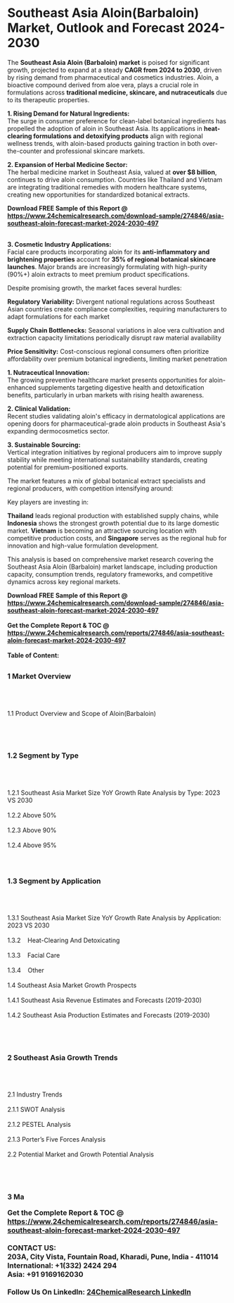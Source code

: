 <h1>Southeast Asia Aloin(Barbaloin) Market, Outlook and Forecast 2024-2030</h1><p>The <strong>Southeast Asia Aloin (Barbaloin) market</strong> is poised for significant growth, projected to expand at a steady <strong>CAGR from 2024 to 2030</strong>, driven by rising demand from pharmaceutical and cosmetics industries. Aloin, a bioactive compound derived from aloe vera, plays a crucial role in formulations across <strong>traditional medicine, skincare, and nutraceuticals</strong> due to its therapeutic properties.</p><p><strong>1. Rising Demand for Natural Ingredients:</strong><br>
The surge in consumer preference for clean-label botanical ingredients has propelled the adoption of aloin in Southeast Asia. Its applications in <strong>heat-clearing formulations and detoxifying products</strong> align with regional wellness trends, with aloin-based products gaining traction in both over-the-counter and professional skincare markets.</p><p><strong>2. Expansion of Herbal Medicine Sector:</strong><br>
The herbal medicine market in Southeast Asia, valued at <strong>over $8 billion</strong>, continues to drive aloin consumption. Countries like Thailand and Vietnam are integrating traditional remedies with modern healthcare systems, creating new opportunities for standardized botanical extracts.</p><div><b>Download FREE Sample of this Report @ 
            <a href="https://www.24chemicalresearch.com/download-sample/274846/asia-southeast-aloin-forecast-market-2024-2030-497">
            https://www.24chemicalresearch.com/download-sample/274846/asia-southeast-aloin-forecast-market-2024-2030-497</a></b></div><br><p><strong>3. Cosmetic Industry Applications:</strong><br>
Facial care products incorporating aloin for its <strong>anti-inflammatory and brightening properties</strong> account for <strong>35% of regional botanical skincare launches</strong>. Major brands are increasingly formulating with high-purity (90%+) aloin extracts to meet premium product specifications.</p><p>Despite promising growth, the market faces several hurdles:</p><p><strong>Regulatory Variability:</strong> Divergent national regulations across Southeast Asian countries create compliance complexities, requiring manufacturers to adapt formulations for each market</p><p><strong>Supply Chain Bottlenecks:</strong> Seasonal variations in aloe vera cultivation and extraction capacity limitations periodically disrupt raw material availability</p><p><strong>Price Sensitivity:</strong> Cost-conscious regional consumers often prioritize affordability over premium botanical ingredients, limiting market penetration</p><p><strong>1. Nutraceutical Innovation:</strong><br>
The growing preventive healthcare market presents opportunities for aloin-enhanced supplements targeting digestive health and detoxification benefits, particularly in urban markets with rising health awareness.</p><p><strong>2. Clinical Validation:</strong><br>
Recent studies validating aloin's efficacy in dermatological applications are opening doors for pharmaceutical-grade aloin products in Southeast Asia's expanding dermocosmetics sector.</p><p><strong>3. Sustainable Sourcing:</strong><br>
Vertical integration initiatives by regional producers aim to improve supply stability while meeting international sustainability standards, creating potential for premium-positioned exports.</p><p>The market features a mix of global botanical extract specialists and regional producers, with competition intensifying around:</p><p>Key players are investing in:</p><p><strong>Thailand</strong> leads regional production with established supply chains, while <strong>Indonesia</strong> shows the strongest growth potential due to its large domestic market. <strong>Vietnam</strong> is becoming an attractive sourcing location with competitive production costs, and <strong>Singapore</strong> serves as the regional hub for innovation and high-value formulation development.</p><p>This analysis is based on comprehensive market research covering the Southeast Asia Aloin (Barbaloin) market landscape, including production capacity, consumption trends, regulatory frameworks, and competitive dynamics across key regional markets.</p><div><b>Download FREE Sample of this Report @ 
            <a href="https://www.24chemicalresearch.com/download-sample/274846/asia-southeast-aloin-forecast-market-2024-2030-497">
            https://www.24chemicalresearch.com/download-sample/274846/asia-southeast-aloin-forecast-market-2024-2030-497</a></b></div><br><div><b>Get the Complete Report & TOC @ 
            <a href="https://www.24chemicalresearch.com/reports/274846/asia-southeast-aloin-forecast-market-2024-2030-497">
            https://www.24chemicalresearch.com/reports/274846/asia-southeast-aloin-forecast-market-2024-2030-497</a></b></div><br>
            <b>Table of Content:</b><p><h2><span style="font-size:16px"><strong>1 Market Overview&nbsp;&nbsp; &nbsp;</strong></span></h2><br />
<br />
<p>1.1 Product Overview and Scope of Aloin(Barbaloin)&nbsp;</p><br />
<br />
<h2><strong><span style="font-size:16px">1.2 Segment by Type&nbsp;&nbsp; &nbsp;</span></strong></h2><br />
<br />
<p>1.2.1 Southeast Asia Market Size YoY Growth Rate Analysis by Type: 2023 VS 2030&nbsp;&nbsp; &nbsp;<br /><br />
1.2.2 Above 50%&nbsp;&nbsp; &nbsp;<br /><br />
1.2.3 Above 90%<br /><br />
1.2.4 Above 95%<br /><br />
<br />
<h2><span style="font-size:16px"><strong>1.3 Segment by Application&nbsp;&nbsp;</strong></span></h2><br />
<br />
<p>1.3.1 Southeast Asia Market Size YoY Growth Rate Analysis by Application: 2023 VS 2030&nbsp;&nbsp; &nbsp;<br /><br />
1.3.2&nbsp;&nbsp; &nbsp;Heat-Clearing And Detoxicating<br /><br />
1.3.3&nbsp;&nbsp; &nbsp;Facial Care<br /><br />
1.3.4&nbsp;&nbsp; &nbsp;Other<br /><br />
1.4 Southeast Asia Market Growth Prospects&nbsp;&nbsp; &nbsp;<br /><br />
1.4.1 Southeast Asia Revenue Estimates and Forecasts (2019-2030)&nbsp;&nbsp; &nbsp;<br /><br />
1.4.2 Southeast Asia Production Estimates and Forecasts (2019-2030)&nbsp;&nbsp;</p><br />
<br />
<h2><span style="font-size:16px"><strong>2 Southeast Asia Growth Trends&nbsp;&nbsp; &nbsp;</strong></span></h2><br />
<br />
<p>2.1 Industry Trends&nbsp;&nbsp; &nbsp;<br /><br />
2.1.1 SWOT Analysis&nbsp;&nbsp; &nbsp;<br /><br />
2.1.2 PESTEL Analysis&nbsp;&nbsp; &nbsp;<br /><br />
2.1.3 Porter&rsquo;s Five Forces Analysis&nbsp;&nbsp; &nbsp;<br /><br />
2.2 Potential Market and Growth Potential Analysis&nbsp;&nbsp; &nbsp;</p><br />
<br />
<h2><span style="font-size:16px"><strong>3 Ma</p><div><b>Get the Complete Report & TOC @ 
            <a href="https://www.24chemicalresearch.com/reports/274846/asia-southeast-aloin-forecast-market-2024-2030-497">
            https://www.24chemicalresearch.com/reports/274846/asia-southeast-aloin-forecast-market-2024-2030-497</a></b></div><br><b>CONTACT US:</b><br>
            203A, City Vista, Fountain Road, Kharadi, Pune, India - 411014<br>
            International: +1(332) 2424 294<br>
            Asia: +91 9169162030 <br><br>
            Follow Us On LinkedIn: <a href="https://www.linkedin.com/company/24chemicalresearch/">24ChemicalResearch LinkedIn</a>